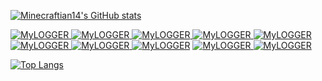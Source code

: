 

[![Minecraftian14's GitHub stats](https://github-readme-stats.vercel.app/api?username=Minecraftian14&count_private=false&show_icons=true)](https://github.com/Minecraftian14/)

[![MyLOGGER](https://github-readme-stats.vercel.app/api/pin/?username=Minecraftian14&repo=MyLOGGER)        ](https://github.com/Minecraftian14/MyLOGGER)
[![MyLOGGER](https://github-readme-stats.vercel.app/api/pin/?username=Minecraftian14&repo=JPSD)            ](https://github.com/Minecraftian14/JPSD)
[![MyLOGGER](https://github-readme-stats.vercel.app/api/pin/?username=Minecraftian14&repo=Mathobiz)        ](https://github.com/Minecraftian14/Mathobiz)
[![MyLOGGER](https://github-readme-stats.vercel.app/api/pin/?username=Minecraftian14&repo=ChordPlugin)     ](https://github.com/Minecraftian14/ChordPlugin)
[![MyLOGGER](https://github-readme-stats.vercel.app/api/pin/?username=Minecraftian14&repo=KIIT_Utility_Bot)](https://github.com/Minecraftian14/KIIT_Utility_Bot)
[![MyLOGGER](https://github-readme-stats.vercel.app/api/pin/?username=Minecraftian14&repo=convnetjs)       ](https://github.com/Minecraftian14/convnetjs)
[![MyLOGGER](https://github-readme-stats.vercel.app/api/pin/?username=Minecraftian14&repo=JarexPlugin)     ](https://github.com/Minecraftian14/JShortyOutlet)
[![MyLOGGER](https://github-readme-stats.vercel.app/api/pin/?username=Minecraftian14&repo=KIIT_Utility_Bot)](https://github.com/Minecraftian14/JarexPlugin)
[![MyLOGGER](https://github-readme-stats.vercel.app/api/pin/?username=Minecraftian14&repo=HLTDRP)          ](https://github.com/Minecraftian14/HLTDRP)
[![MyLOGGER](https://github-readme-stats.vercel.app/api/pin/?username=Minecraftian14&repo=Burning-Air-For-Fuel)](https://github.com/Minecraftian14/Burning-Air-For-Fuel)


[![Top Langs](https://github-readme-stats.vercel.app/api/top-langs/?username=Minecraftian14&layout=compact)](https://github.com/Minecraftian14/)





<!--
**Minecraftian14/Minecraftian14** is a ✨ _special_ ✨ repository because its `README.md` (this file) appears on your GitHub profile.

Here are some ideas to get you started:

- 🔭 I’m currently working on ...
- 🌱 I’m currently learning ...
- 👯 I’m looking to collaborate on ...
- 🤔 I’m looking for help with ...
- 💬 Ask me about ...
- 📫 How to reach me: ...
- 😄 Pronouns: ...
- ⚡ Fun fact: ...
-->
